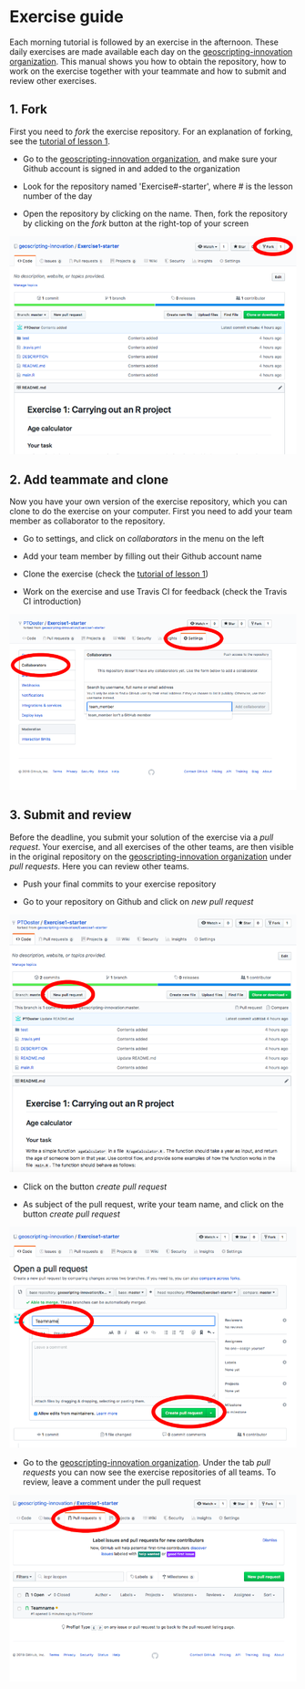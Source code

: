 # Exercise guide

Each morning tutorial is followed by an exercise in the afternoon. These daily exercises are made available each day on the [geoscripting-innovation organization](https://github.com/geoscripting-innovation). This manual shows you how to obtain the repository, how to work on the exercise together with your teammate and how to submit and review other exercises.

## 1. Fork
First you need to *fork* the exercise repository. For an explanation of forking, see the [tutorial of lesson 1](http://geoscripting-wur.github.io/RProjectManagement/). 

- Go to the [geoscripting-innovation organization](https://github.com/geoscripting-innovation), and make sure your Github account is signed in and added to the organization

- Look for the repository named 'Exercise#-starter', where # is the lesson number of the day

- Open the repository by clicking on the name. Then, fork the repository by clicking on the *fork* button at the right-top of your screen

![fork button](https://github.com/PTOoster/Exercise-Guide/blob/master/images/fork_button.png?raw=true)

## 2. Add teammate and clone

Now you have your own version of the exercise repository, which you can clone to do the exercise on your computer. First you need to add your team member as collaborator to the repository.  

- Go to settings, and click on *collaborators* in the menu on the left

- Add your team member by filling out their Github account name

- Clone the exercise (check the [tutorial of lesson 1](http://geoscripting-wur.github.io/RProjectManagement/))

- Work on the exercise and use Travis CI for feedback (check the Travis CI introduction)

![Add team member](https://github.com/PTOoster/Exercise-Guide/blob/master/images/team_member.png?raw=true)


## 3. Submit and review

Before the deadline, you submit your solution of the exercise via a *pull request*. Your exercise, and all exercises of the other teams, are then visible in the original repository on the [geoscripting-innovation organization](https://github.com/geoscripting-innovation) under *pull requests*. Here you can review other teams.

- Push your final commits to your exercise repository

- Go to your repository on Github and click on *new pull request* 

![pull request](https://github.com/PTOoster/Exercise-Guide/blob/master/images/pull_button.png?raw=true)

- Click on the button *create pull request*

- As subject of the pull request, write your team name, and click on the button *create pull request*

![Add team member](https://github.com/PTOoster/Exercise-Guide/blob/master/images/pull_request.png?raw=true)

- Go to the [geoscripting-innovation organization](https://github.com/geoscripting-innovation). Under the tab *pull requests* you can now see the exercise repositories of all teams. To review, leave a comment under the pull request

![Add team member](https://github.com/PTOoster/Exercise-Guide/blob/master/images/review.png?raw=true)

